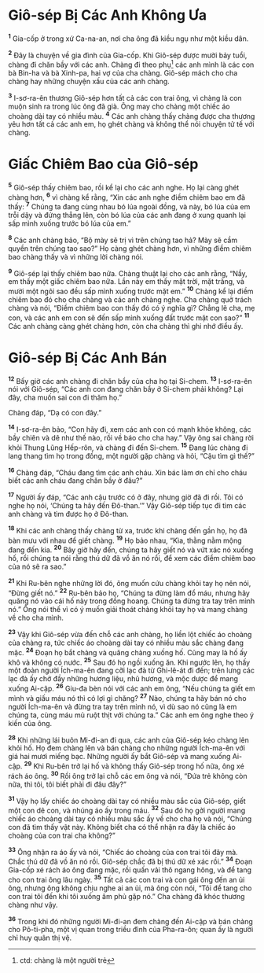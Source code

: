 # Giô-sép Bị Các Anh Không Ưa
<sup><b>1</b></sup> Gia-cốp ở trong xứ Ca-na-an, nơi cha ông đã kiều ngụ như một kiều dân.

<sup><b>2</b></sup> Đây là chuyện về gia đình của Gia-cốp. Khi Giô-sép được mười bảy tuổi, chàng đi chăn bầy với các anh. Chàng đi theo phụ[^1-3384a397-0e94-480a-8462-511e8dc54ab5] các anh mình là các con bà Bin-ha và bà Xinh-pa, hai vợ của cha chàng. Giô-sép mách cho cha chàng hay những chuyện xấu của các anh chàng.

<sup><b>3</b></sup> I-sơ-ra-ên thương Giô-sép hơn tất cả các con trai ông, vì chàng là con muộn sinh ra trong lúc ông đã già. Ông may cho chàng một chiếc áo choàng dài tay có nhiều màu. <sup><b>4</b></sup> Các anh chàng thấy chàng được cha thương yêu hơn tất cả các anh em, họ ghét chàng và không thể nói chuyện tử tế với chàng.

# Giấc Chiêm Bao của Giô-sép
<sup><b>5</b></sup> Giô-sép thấy chiêm bao, rồi kể lại cho các anh nghe. Họ lại càng ghét chàng hơn, <sup><b>6</b></sup> vì chàng kể rằng, “Xin các anh nghe điềm chiêm bao em đã thấy: <sup><b>7</b></sup> Chúng ta đang cùng nhau bó lúa ngoài đồng, và này, bó lúa của em trỗi dậy và đứng thẳng lên, còn bó lúa của các anh đang ở xung quanh lại sấp mình xuống trước bó lúa của em.”

<sup><b>8</b></sup> Các anh chàng bảo, “Bộ mày sẽ trị vì trên chúng tao hả? Mày sẽ cầm quyền trên chúng tao sao?” Họ càng ghét chàng hơn, vì những điềm chiêm bao chàng thấy và vì những lời chàng nói.

<sup><b>9</b></sup> Giô-sép lại thấy chiêm bao nữa. Chàng thuật lại cho các anh rằng, “Nầy, em thấy một giấc chiêm bao nữa. Lần này em thấy mặt trời, mặt trăng, và mười một ngôi sao đều sấp mình xuống trước mặt em.” <sup><b>10</b></sup> Chàng kể lại điềm chiêm bao đó cho cha chàng và các anh chàng nghe. Cha chàng quở trách chàng và nói, “Điềm chiêm bao con thấy đó có ý nghĩa gì? Chẳng lẽ cha, mẹ con, và các anh em con sẽ đến sấp mình xuống đất trước mặt con sao?” <sup><b>11</b></sup> Các anh chàng càng ghét chàng hơn, còn cha chàng thì ghi nhớ điều ấy.

# Giô-sép Bị Các Anh Bán
<sup><b>12</b></sup> Bấy giờ các anh chàng đi chăn bầy của cha họ tại Si-chem. <sup><b>13</b></sup> I-sơ-ra-ên nói với Giô-sép, “Các anh con đang chăn bầy ở Si-chem phải không? Lại đây, cha muốn sai con đi thăm họ.”

Chàng đáp, “Dạ có con đây.”

<sup><b>14</b></sup> I-sơ-ra-ên bảo, “Con hãy đi, xem các anh con có mạnh khỏe không, các bầy chiên và dê như thế nào, rồi về báo cho cha hay.” Vậy ông sai chàng rời khỏi Thung Lũng Hếp-rôn, và chàng đi đến Si-chem. <sup><b>15</b></sup> Đang lúc chàng đi lang thang tìm họ trong đồng, một người gặp chàng và hỏi, “Cậu tìm gì thế?”

<sup><b>16</b></sup> Chàng đáp, “Cháu đang tìm các anh cháu. Xin bác làm ơn chỉ cho cháu biết các anh cháu đang chăn bầy ở đâu?”

<sup><b>17</b></sup> Người ấy đáp, “Các anh cậu trước có ở đây, nhưng giờ đã đi rồi. Tôi có nghe họ nói, ‘Chúng ta hãy đến Đô-than.’” Vậy Giô-sép tiếp tục đi tìm các anh chàng và tìm được họ ở Đô-than.

<sup><b>18</b></sup> Khi các anh chàng thấy chàng từ xa, trước khi chàng đến gần họ, họ đã bàn mưu với nhau để giết chàng. <sup><b>19</b></sup> Họ bảo nhau, “Kìa, thằng nằm mộng đang đến kia. <sup><b>20</b></sup> Bây giờ hãy đến, chúng ta hãy giết nó và vứt xác nó xuống hố, rồi chúng ta nói rằng thú dữ đã vồ ăn nó rồi, để xem các điềm chiêm bao của nó sẽ ra sao.”

<sup><b>21</b></sup> Khi Ru-bên nghe những lời đó, ông muốn cứu chàng khỏi tay họ nên nói, “Đừng giết nó.” <sup><b>22</b></sup> Ru-bên bảo họ, “Chúng ta đừng làm đổ máu, nhưng hãy quăng nó vào cái hố này trong đồng hoang. Chúng ta đừng tra tay trên mình nó.” Ông nói thế vì có ý muốn giải thoát chàng khỏi tay họ và mang chàng về cho cha mình.

<sup><b>23</b></sup> Vậy khi Giô-sép vừa đến chỗ các anh chàng, họ liền lột chiếc áo choàng của chàng ra, tức chiếc áo choàng dài tay có nhiều màu sắc chàng đang mặc. <sup><b>24</b></sup> Đoạn họ bắt chàng và quăng chàng xuống hố. Cũng may là hố ấy khô và không có nước. <sup><b>25</b></sup> Sau đó họ ngồi xuống ăn. Khi ngước lên, họ thấy một đoàn người Ích-ma-ên đang cỡi lạc đà từ Ghi-lê-át đi đến; trên lưng các lạc đà ấy chở đầy những hương liệu, nhũ hương, và mộc dược để mang xuống Ai-cập. <sup><b>26</b></sup> Giu-đa bèn nói với các anh em ông, “Nếu chúng ta giết em mình và giấu máu nó thì có lợi gì chăng? <sup><b>27</b></sup> Nào, chúng ta hãy bán nó cho người Ích-ma-ên và đừng tra tay trên mình nó, vì dù sao nó cũng là em chúng ta, cùng máu mủ ruột thịt với chúng ta.” Các anh em ông nghe theo ý kiến của ông.

<sup><b>28</b></sup> Khi những lái buôn Mi-đi-an đi qua, các anh của Giô-sép kéo chàng lên khỏi hố. Họ đem chàng lên và bán chàng cho những người Ích-ma-ên với giá hai mươi miếng bạc. Những người ấy bắt Giô-sép và mang xuống Ai-cập. <sup><b>29</b></sup> Khi Ru-bên trở lại hố và không thấy Giô-sép trong hố nữa, ông xé rách áo ông. <sup><b>30</b></sup> Rồi ông trở lại chỗ các em ông và nói, “Đứa trẻ không còn nữa, thì tôi, tôi biết phải đi đâu đây?”

<sup><b>31</b></sup> Vậy họ lấy chiếc áo choàng dài tay có nhiều màu sắc của Giô-sép, giết một con dê con, và nhúng áo ấy trong máu. <sup><b>32</b></sup> Sau đó họ gởi người mang chiếc áo choàng dài tay có nhiều màu sắc ấy về cho cha họ và nói, “Chúng con đã tìm thấy vật này. Không biết cha có thể nhận ra đây là chiếc áo choàng của con trai cha không?”

<sup><b>33</b></sup> Ông nhận ra áo ấy và nói, “Chiếc áo choàng của con trai tôi đây mà. Chắc thú dữ đã vồ ăn nó rồi. Giô-sép chắc đã bị thú dữ xé xác rồi.” <sup><b>34</b></sup> Đoạn Gia-cốp xé rách áo ông đang mặc, rồi quấn vải thô ngang hông, và để tang cho con trai ông lâu ngày. <sup><b>35</b></sup> Tất cả các con trai và con gái ông đến an ủi ông, nhưng ông không chịu nghe ai an ủi, mà ông còn nói, “Tôi để tang cho con trai tôi đến khi tôi xuống âm phủ gặp nó.” Cha chàng đã khóc thương chàng như vậy.

<sup><b>36</b></sup> Trong khi đó những người Mi-đi-an đem chàng đến Ai-cập và bán chàng cho Pô-ti-pha, một vị quan trong triều đình của Pha-ra-ôn; quan ấy là người chỉ huy quân thị vệ.

[^1-3384a397-0e94-480a-8462-511e8dc54ab5]: ctd: chàng là một người trẻ